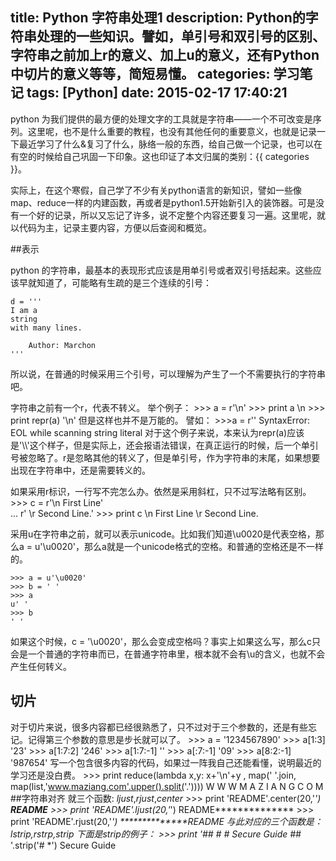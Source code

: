 title: Python 字符串处理1
description: Python的字符串处理的一些知识。譬如，单引号和双引号的区别、字符串之前加上r的意义、加上u的意义，还有Python中切片的意义等等，简短易懂。
categories: 学习笔记
tags: [Python]
date: 2015-02-17 17:40:21
---
python 为我们提供的最方便的处理文字的工具就是字符串——一个不可改变是序列。这里呢，也不是什么重要的教程，也没有其他任何的重要意义，也就是记录一下最近学习了什么&复习了什么，脉络一般的东西，给自己做一个记录，也可以在有空的时候给自己巩固一下印象。这也印证了本文归属的类别：{{ categories }}。

实际上，在这个寒假，自己学了不少有关python语言的新知识，譬如一些像map、reduce一样的内建函数，再或者是python1.5开始新引入的装饰器。可是没有一个好的记录，所以又忘记了许多，说不定整个内容还要复习一遍。这里呢，就以代码为主，记录主要内容，方便以后查阅和概览。


##表示

python 的字符串，最基本的表现形式应该是用单引号或者双引号括起来。这些应该早就知道了，可能略有生疏的是三个连续的引号：

    d = '''
    I am a 
    string 
    with many lines.
    
        Author: Marchon
    '''
所以说，在普通的时候采用三个引号，可以理解为产生了一个不需要执行的字符串吧。
<!--more-->
字符串之前有一个r，代表不转义。
举个例子：
    >>> a = r'\n'
    >>> print a
    \n
    >>> print repr(a)
    '\\n'
但是这样也并不是万能的。
譬如：
    >>>a = r'\'
    SyntaxError: EOL while scanning string literal
对于这个例子来说，本来认为repr(a)应该是'\\\\'这个样子，但是实际上，还会报语法错误，在真正运行的时候，后一个单引号被忽略了。r是忽略其他的转义了，但是单引号，作为字符串的末尾，如果想要出现在字符串中，还是需要转义的。


如果采用r标识，一行写不完怎么办。依然是采用斜杠，只不过写法略有区别。
    >>> c = r'\n First Line' \
    ...  r' \r Second Line.'
    >>> print c
    \n First Line \r Second Line.
    
采用u在字符串之前，就可以表示unicode。比如我们知道\u0020是代表空格，那么a = u'\u0020'，那么a就是一个unicode格式的空格。和普通的空格还是不一样的。

    >>> a = u'\u0020'
    >>> b = ' '
    >>> a
    u' '
    >>> b
    ' '
如果这个时候，c = '\u0020'，那么会变成空格吗？事实上如果这么写，那么c只会是一个普通的字符串而已，在普通字符串里，根本就不会有\u的含义，也就不会产生任何转义。

## 切片
对于切片来说，很多内容都已经很熟悉了，只不过对于三个参数的，还是有些忘记。记得第三个参数的意思是步长就可以了。
    >>> a = '1234567890'
    >>> a[1:3]
    '23'
    >>> a[1:7:2]
    '246'
    >>> a[1:7:-1]
    ''
    >>> a[:7:-1]
    '09'
    >>> a[8:2:-1]
    '987654'
写一个包含很多内容的代码，如果过一阵我自己还能看懂，说明最近的学习还是没白费。
    >>> print reduce(lambda x,y: x+'\n'+y , map(' '.join, map(list,'www.maziang.com'.upper().split('.'))))
    W W W
    M A Z I A N G
    C O M
##字符串对齐
就三个函数:
*ljust*,*rjust*,*center*
    >>> print 'README'.center(20,'*')
    *******README*******
    >>> print 'README'.ljust(20,'*')
    README**************
    >>> print 'README'.rjust(20,'*')
    **************README
与此对应的三个函数是：*lstrip*,*rstrp*,*strip*
下面是strip的例子：
    >>> print '## #  # Secure Guide #*# '.strip('# *')
    Secure Guide
